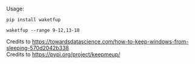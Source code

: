 Usage:
```
pip install waketfup
```
`waketfup --range 9-12,13-18`

Credits to https://towardsdatascience.com/how-to-keep-windows-from-sleeping-570d2042b338 
<br/>
Credits to https://pypi.org/project/keepmeup/
